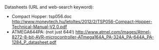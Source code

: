 Datasheets (URL and web-search keyword):

* Compact Hopper: tsp056.doc http://www.moneytech.hu/letoltes/2012/2/TSP056-Compact-Hopper-Technical-Manual-V2.0.pdf
* ATMEGA644PA: (not just 644!) http://www.atmel.com/images/Atmel-8272-8-bit-AVR-microcontroller-ATmega164A_PA-324A_PA-644A_PA-1284_P_datasheet.pdf
